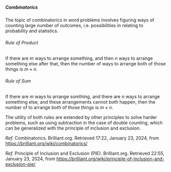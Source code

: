 <h5>Combinatorics</h5>

The topic of combinatorics in word problems involves figuring ways of counting large number of outcomes, i.e. possibilities in relating to probability and statistics.

<h6>Rule of Product</h6>

If there are $m$ ways to arrange something, and then $n$ ways to arrange something else after that, then the number of ways to arrange both of those things is $m×n$.

<h6>Rule of Sum</h6>

If there are $m$ ways to arrange somthing, and there are $n$ ways to arrange something else, and these arrangements cannot both happen, then the number of to arrange both of those things is $m×n$.

The utility of both rules are extended by other principles to solve harder problems, such as using subtraction in the case of double counting, which can be generalized with the principle of inclusion and exclusion. 

_Ref._ Combinatorics. Brilliant.org. Retrieved 17:22, January 23, 2024, from https://brilliant.org/wiki/combinatorics/

_Ref._ Principle of Inclusion and Exclusion (PIE). Brilliant.org. Retrieved 22:55, January 23, 2024, from https://brilliant.org/wiki/principle-of-inclusion-and-exclusion-pie/
